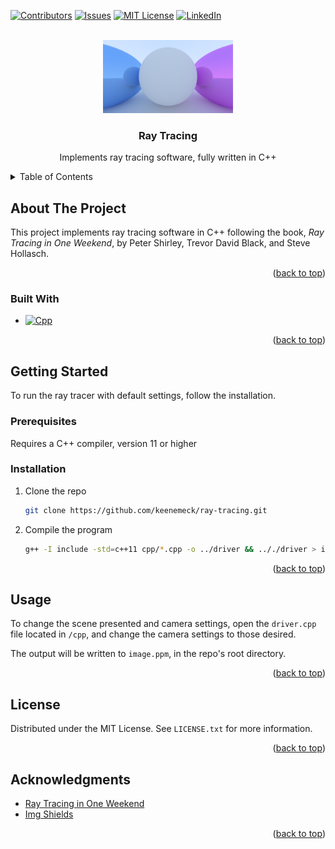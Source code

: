 <a name="readme-top"></a>

<!-- PROJECT SHIELDS -->
[![Contributors][contributors-shield]][contributors-url]
[![Issues][issues-shield]][issues-url]
[![MIT License][license-shield]][license-url]
[![LinkedIn][linkedin-shield]][linkedin-url]


<!-- PROJECT LOGO -->
<br />
<div align="center">
  <a href="https://github.com/keenemeck/ray-tracing">
    <img src="render.png" alt="Logo" width="208" height="117">
  </a>

<h3 align="center">Ray Tracing</h3>

  <p align="center">
    Implements ray tracing software, fully written in C++
    <br />
  </p>
</div>


<!-- TABLE OF CONTENTS -->
<details>
  <summary>Table of Contents</summary>
  <ol>
    <li>
      <a href="#about-the-project">About The Project</a>
      <ul>
        <li><a href="#built-with">Built With</a></li>
      </ul>
    </li>
    <li>
      <a href="#getting-started">Getting Started</a>
      <ul>
        <li><a href="#prerequisites">Prerequisites</a></li>
        <li><a href="#installation">Installation</a></li>
      </ul>
    </li>
    <li><a href="#usage">Usage</a></li>
    <li><a href="#license">License</a></li>
    <li><a href="#acknowledgments">Acknowledgments</a></li>
  </ol>
</details>


<!-- ABOUT THE PROJECT -->
## About The Project

This project implements ray tracing software in C++ following the book, *Ray Tracing in One Weekend*, by Peter Shirley, Trevor David Black, and Steve Hollasch. 

<p align="right">(<a href="#readme-top">back to top</a>)</p>

### Built With

* [![Cpp][Cpp.com]][Cpp-url]

<p align="right">(<a href="#readme-top">back to top</a>)</p>


<!-- GETTING STARTED -->
## Getting Started

To run the ray tracer with default settings, follow the installation.

### Prerequisites

Requires a C++ compiler, version 11 or higher

### Installation

1. Clone the repo
   ```sh
   git clone https://github.com/keenemeck/ray-tracing.git
   ```
2. Compile the program
   ```sh
   g++ -I include -std=c++11 cpp/*.cpp -o ../driver && .././driver > image.ppm
   ```

<p align="right">(<a href="#readme-top">back to top</a>)</p>


<!-- USAGE EXAMPLES -->
## Usage

To change the scene presented and camera settings, open the `driver.cpp` file located in `/cpp`, and change the camera settings to those desired.

The output will be written to `image.ppm`, in the repo's root directory.

<p align="right">(<a href="#readme-top">back to top</a>)</p>


<!-- LICENSE -->
## License

Distributed under the MIT License. See `LICENSE.txt` for more information.

<p align="right">(<a href="#readme-top">back to top</a>)</p>


<!-- ACKNOWLEDGMENTS -->
## Acknowledgments

* [Ray Tracing in One Weekend](https://github.com/RayTracing/raytracing.github.io/)
* [Img Shields](https://shields.io)

<p align="right">(<a href="#readme-top">back to top</a>)</p>



<!-- MARKDOWN LINKS & IMAGES -->
<!-- https://www.markdownguide.org/basic-syntax/#reference-style-links -->
[contributors-shield]: https://img.shields.io/github/contributors/keenemeck/ray-tracing.svg?style=for-the-badge
[contributors-url]: https://github.com/keenemeck/ray-tracing/graphs/contributors
[forks-shield]: https://img.shields.io/github/forks/keenemeck/ray-tracing.svg?style=for-the-badge
[forks-url]: https://github.com/keenemeck/ray-tracing/network/members
[stars-shield]: https://img.shields.io/github/stars/keenemeck/ray-tracing.svg?style=for-the-badge
[stars-url]: https://github.com/keenemeck/ray-tracing/stargazers
[issues-shield]: https://img.shields.io/github/issues/keenemeck/ray-tracing.svg?style=for-the-badge
[issues-url]: https://github.com/keenemeck/ray-tracing/issues
[license-shield]: https://img.shields.io/github/license/keenemeck/ray-tracing.svg?style=for-the-badge
[license-url]: https://github.com/keenemeck/ray-tracing/blob/master/LICENSE.txt
[linkedin-shield]: https://img.shields.io/badge/-LinkedIn-black.svg?style=for-the-badge&logo=linkedin&colorB=555
[linkedin-url]: https://linkedin.com/in/keenem
[product-screenshot]: render.png
[Next.js]: https://img.shields.io/badge/next.js-000000?style=for-the-badge&logo=nextdotjs&logoColor=white
[Next-url]: https://nextjs.org/
[React.js]: https://img.shields.io/badge/React-20232A?style=for-the-badge&logo=react&logoColor=61DAFB
[React-url]: https://reactjs.org/
[Vue.js]: https://img.shields.io/badge/Vue.js-35495E?style=for-the-badge&logo=vuedotjs&logoColor=4FC08D
[Vue-url]: https://vuejs.org/
[Angular.io]: https://img.shields.io/badge/Angular-DD0031?style=for-the-badge&logo=angular&logoColor=white
[Angular-url]: https://angular.io/
[Svelte.dev]: https://img.shields.io/badge/Svelte-4A4A55?style=for-the-badge&logo=svelte&logoColor=FF3E00
[Svelte-url]: https://svelte.dev/
[Laravel.com]: https://img.shields.io/badge/Laravel-FF2D20?style=for-the-badge&logo=laravel&logoColor=white
[Laravel-url]: https://laravel.com
[Bootstrap.com]: https://img.shields.io/badge/Bootstrap-563D7C?style=for-the-badge&logo=bootstrap&logoColor=white
[Bootstrap-url]: https://getbootstrap.com
[JQuery.com]: https://img.shields.io/badge/jQuery-0769AD?style=for-the-badge&logo=jquery&logoColor=white
[JQuery-url]: https://jquery.com 
[Cpp.com]: https://img.shields.io/badge/C++-00599C.svg?&style=for-the-badge&logo=cplusplus&logoColor=white
[Cpp-url]: https://isocpp.org